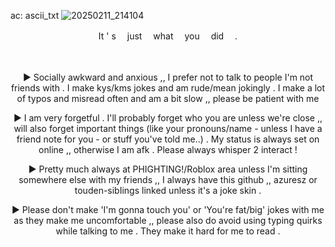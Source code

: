 ac: ascii_txt
![20250211_214104](https://github.com/user-attachments/assets/5da56b0c-ed8b-407d-ba41-453158834a23)

<p align="center">
It ' s 　just 　what 　you 　did 　.
</p>

 　
<p align="center">
  ► Socially awkward and anxious ,, I prefer not to talk to people I'm not friends with . I make kys/kms jokes and am rude/mean jokingly . I make a lot of typos and misread often and am a bit slow ,, please be patient with me 
</p> 
<p align="center">
 ► I am very forgetful .  I'll probably forget who you are unless we're close ,, will also forget important things (like your pronouns/name - unless I have a friend note for you - or stuff you've told me..) .  My status is always set on online ,, otherwise I am afk . Please always whisper 2 interact !
</p>
<p align="center">
► Pretty much always at PHIGHTING!/Roblox area unless I'm sitting somewhere else with my friends ,, I always have this github ,, azuresz or touden-sibIings linked unless it's a joke skin .
</p>
<p align="center">
  ► Please don't make 'I'm gonna touch you' or 'You're fat/big' jokes with me as they make me uncomfortable ,, please also do avoid using typing quirks while talking to me . They make it hard for me to read .
</p>

